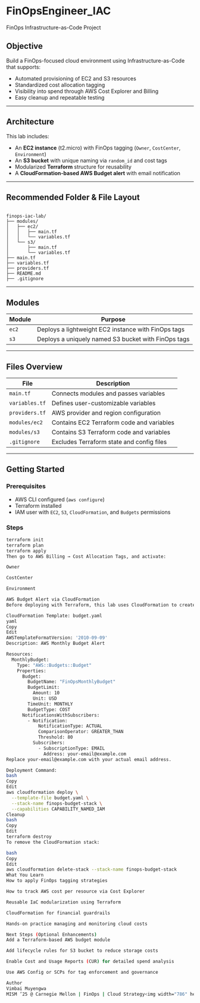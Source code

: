 # FinOpsEngineer_IAC
FinOps Infrastructure-as-Code Project 

## Objective

Build a FinOps-focused cloud environment using Infrastructure-as-Code that supports:

- Automated provisioning of EC2 and S3 resources
- Standardized cost allocation tagging
- Visibility into spend through AWS Cost Explorer and Billing
- Easy cleanup and repeatable testing

---

## Architecture

This lab includes:

- An **EC2 instance** (t2.micro) with FinOps tagging (`Owner`, `CostCenter`, `Environment`)
- An **S3 bucket** with unique naming via `random_id` and cost tags
- Modularized **Terraform** structure for reusability
- A **CloudFormation-based AWS Budget alert** with email notification

---

## Recommended Folder & File Layout

<pre><code>
finops-iac-lab/
├── modules/
│   ├── ec2/
│   │   ├── main.tf
│   │   └── variables.tf
│   └── s3/
│       ├── main.tf
│       └── variables.tf
├── main.tf
├── variables.tf
├── providers.tf
├── README.md
├── .gitignore
</code></pre>

---

## Modules

| Module | Purpose |
|--------|---------|
| `ec2`  | Deploys a lightweight EC2 instance with FinOps tags |
| `s3`   | Deploys a uniquely named S3 bucket with FinOps tags |

---

## Files Overview

| File              | Description                                 |
|-------------------|---------------------------------------------|
| `main.tf`         | Connects modules and passes variables       |
| `variables.tf`    | Defines user-customizable variables         |
| `providers.tf`    | AWS provider and region configuration       |
| `modules/ec2`     | Contains EC2 Terraform code and variables   |
| `modules/s3`      | Contains S3 Terraform code and variables    |
| `.gitignore`      | Excludes Terraform state and config files   |

---

## Getting Started

### Prerequisites

- AWS CLI configured (`aws configure`)
- Terraform installed
- IAM user with `EC2`, `S3`, `CloudFormation`, and `Budgets` permissions

### Steps

```bash
terraform init
terraform plan
terraform apply
Then go to AWS Billing → Cost Allocation Tags, and activate:

Owner

CostCenter

Environment

AWS Budget Alert via CloudFormation
Before deploying with Terraform, this lab uses CloudFormation to create a monthly AWS budget with an email alert when usage exceeds 80% of the $10 limit.

CloudFormation Template: budget.yaml
yaml
Copy
Edit
AWSTemplateFormatVersion: '2010-09-09'
Description: AWS Monthly Budget Alert

Resources:
  MonthlyBudget:
    Type: "AWS::Budgets::Budget"
    Properties:
      Budget:
        BudgetName: "FinOpsMonthlyBudget"
        BudgetLimit:
          Amount: 10
          Unit: USD
        TimeUnit: MONTHLY
        BudgetType: COST
      NotificationsWithSubscribers:
        - Notification:
            NotificationType: ACTUAL
            ComparisonOperator: GREATER_THAN
            Threshold: 80
          Subscribers:
            - SubscriptionType: EMAIL
              Address: your-email@example.com
Replace your-email@example.com with your actual email address.

Deployment Command:
bash
Copy
Edit
aws cloudformation deploy \
  --template-file budget.yaml \
  --stack-name finops-budget-stack \
  --capabilities CAPABILITY_NAMED_IAM
Cleanup
bash
Copy
Edit
terraform destroy
To remove the CloudFormation stack:

bash
Copy
Edit
aws cloudformation delete-stack --stack-name finops-budget-stack
What You Learn
How to apply FinOps tagging strategies

How to track AWS cost per resource via Cost Explorer

Reusable IaC modularization using Terraform

CloudFormation for financial guardrails

Hands-on practice managing and monitoring cloud costs

Next Steps (Optional Enhancements)
Add a Terraform-based AWS budget module

Add lifecycle rules for S3 bucket to reduce storage costs

Enable Cost and Usage Reports (CUR) for detailed spend analysis

Use AWS Config or SCPs for tag enforcement and governance

Author
Vimbai Muyengwa
MISM ’25 @ Carnegie Mellon | FinOps | Cloud Strategy<img width="786" height="38" alt="image" src="https://github.com/user-attachments/assets/731ea7af-c128-47f3-b70f-3616375f5e31" />
